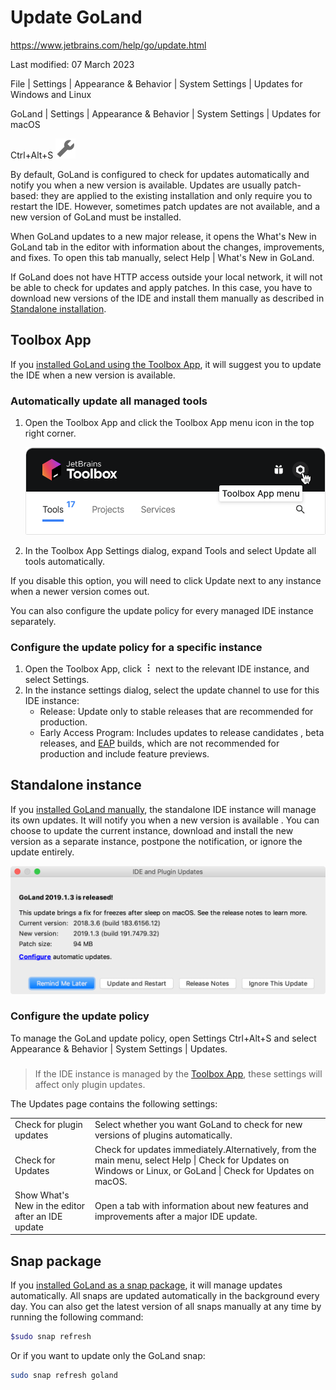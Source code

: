 # Update GoLand﻿

https://www.jetbrains.com/help/go/update.html

Last modified: 07 March 2023

File | Settings | Appearance & Behavior | System Settings | Updates for Windows and Linux

GoLand | Settings | Appearance & Behavior | System Settings | Updates for macOS

Ctrl+Alt+S ![the Settings icon](Update_img/app.general.settings.svg)

By default, GoLand is configured to check for updates automatically and notify you when a new version is available. Updates are usually patch-based: they are applied to the existing installation and only require you to restart the IDE. However, sometimes patch updates are not available, and a new version of GoLand must be installed.

When GoLand updates to a new major release, it opens the What's New in GoLand tab in the editor with information about the changes, improvements, and fixes. To open this tab manually, select Help | What's New in GoLand.

If GoLand does not have HTTP access outside your local network, it will not be able to check for updates and apply patches. In this case, you have to download new versions of the IDE and install them manually as described in [Standalone installation](https://www.jetbrains.com/help/go/installation-guide.html#standalone).

## Toolbox App﻿

If you [installed GoLand using the Toolbox App](https://www.jetbrains.com/help/go/installation-guide.html#toolbox), it will suggest you to update the IDE when a new version is available.

### Automatically update all managed tools﻿

1. Open the Toolbox App and click the Toolbox App menu icon in the top right corner.

   ![Toolbox App menu icon](Update_img/toolbox_app_menu.png)

2. In the Toolbox App Settings dialog, expand Tools and select Update all tools automatically.

If you disable this option, you will need to click Update next to any instance when a newer version comes out.

You can also configure the update policy for every managed IDE instance separately.

### Configure the update policy for a specific instance﻿

1. Open the Toolbox App, click ![The three dots icon](Update_img/toolbox-ide-settings-icon.png) next to the relevant IDE instance, and select Settings.
2. In the instance settings dialog, select the update channel to use for this IDE instance:
   - Release: Update only to stable releases that are recommended for production.
   - Early Access Program: Includes updates to release candidates , beta releases, and [EAP](https://www.jetbrains.com/community/eap/) builds, which are not recommended for production and include feature previews.

## Standalone instance﻿

If you [installed GoLand manually](https://www.jetbrains.com/help/go/installation-guide.html#standalone), the standalone IDE instance will manage its own updates. It will notify you when a new version is available . You can choose to update the current instance, download and install the new version as a separate instance, postpone the notification, or ignore the update entirely.

![Platform and Plugin Updates](Update_img/go_update_restart.png)

### Configure the update policy﻿

To manage the GoLand update policy, open Settings Ctrl+Alt+S and select Appearance & Behavior | System Settings | Updates.

> ### 
>
> 
>
> If the IDE instance is managed by the [Toolbox App](https://www.jetbrains.com/help/go/update.html#toolbox), these settings will affect only plugin updates.

The Updates page contains the following settings:

|                                                   |                                                              |
| ------------------------------------------------- | ------------------------------------------------------------ |
| Check for plugin updates                          | Select whether you want GoLand to check for new versions of plugins automatically. |
| Check for Updates                                 | Check for updates immediately.Alternatively, from the main menu, select Help \| Check for Updates on Windows or Linux, or GoLand \| Check for Updates on macOS. |
| Show What's New in the editor after an IDE update | Open a tab with information about new features and improvements after a major IDE update. |

## Snap package﻿

If you [installed GoLand as a snap package](https://www.jetbrains.com/help/go/installation-guide.html#snap), it will manage updates automatically. All snaps are updated automatically in the background every day. You can also get the latest version of all snaps manually at any time by running the following command:

```bash
$sudo snap refresh
```



Or if you want to update only the GoLand snap:

```bash
sudo snap refresh goland
```